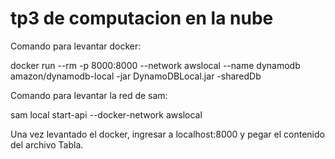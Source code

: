 # tp3 de computacion en la nube

Comando para levantar docker:

docker run --rm -p 8000:8000 --network awslocal --name dynamodb amazon/dynamodb-local -jar DynamoDBLocal.jar -sharedDb

Comando para levantar la red de sam:

sam local start-api --docker-network awslocal 

Una vez levantado el docker, ingresar a localhost:8000 y pegar el contenido del archivo Tabla.